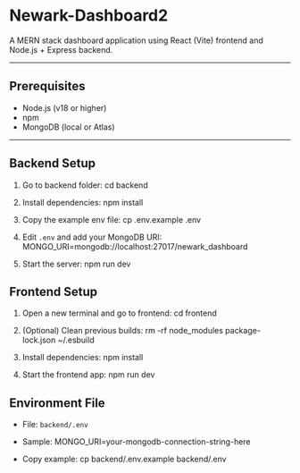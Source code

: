 # Newark-Dashboard2

A MERN stack dashboard application using React (Vite) frontend and Node.js + Express backend.

---

## Prerequisites
- Node.js (v18 or higher)
- npm
- MongoDB (local or Atlas)

---

## Backend Setup

1. Go to backend folder:
cd backend


2. Install dependencies:
npm install

3. Copy the example env file:
cp .env.example .env

4. Edit `.env` and add your MongoDB URI:
MONGO_URI=mongodb://localhost:27017/newark_dashboard

5. Start the server:
npm run dev


## Frontend Setup

1. Open a new terminal and go to frontend:
cd frontend

2. (Optional) Clean previous builds:
rm -rf node_modules package-lock.json ~/.esbuild

3. Install dependencies:
npm install

4. Start the frontend app:
npm run dev

## Environment File

- File: `backend/.env`
- Sample:
MONGO_URI=your-mongodb-connection-string-here

- Copy example:
cp backend/.env.example backend/.env